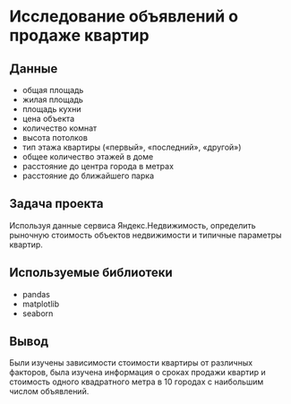 # Исследование объявлений о продаже квартир
## Данные
  - общая площадь
  - жилая площадь
  - площадь кухни
  - цена объекта
  - количество комнат
  - высота потолков
  - тип этажа квартиры («первый», «последний», «другой»)
  - общее количество этажей в доме
  - расстояние до центра города в метрах
  - расстояние до ближайшего парка
## Задача проекта
Используя данные сервиса Яндекс.Недвижимость, определить рыночную стоимость объектов недвижимости и типичные параметры квартир.
## Используемые библиотеки
  - pandas
  - matplotlib
  - seaborn
## Вывод
Были изучены зависимости стоимости квартиры от различных факторов, была изучена информация о сроках продажи квартир и стоимость одного квадратного метра в 10 городах с наибольшим числом объявлений.
